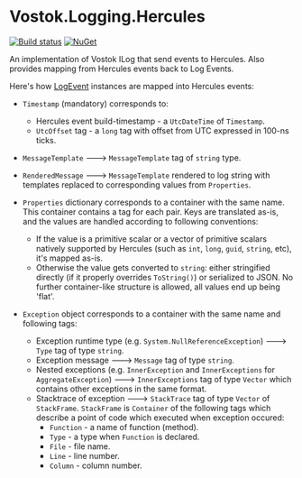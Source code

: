 # Vostok.Logging.Hercules

[![Build status](https://ci.appveyor.com/api/projects/status/github/vostok/logging.hercules?svg=true&branch=master)](https://ci.appveyor.com/project/vostok/logging.hercules/branch/master)
[![NuGet](https://img.shields.io/nuget/v/Vostok.Logging.Hercules.svg)](https://www.nuget.org/packages/Vostok.Logging.Hercules)

An implementation of Vostok ILog that send events to Hercules. Also provides mapping from Hercules events back to Log Events.

Here's how [LogEvent](https://github.com/vostok/logging.abstractions/blob/master/Vostok.Logging.Abstractions/LogEvent.cs) instances are mapped into Hercules events:

- `Timestamp` (mandatory) corresponds to:
  - Hercules event build-timestamp - a `UtcDateTime` of `Timestamp`.
  - `UtcOffset` tag - a `long` tag with offset from UTC expressed in 100-ns ticks.

- `MessageTemplate` ---> `MessageTemplate` tag of `string` type.
   
- `RenderedMessage` ---> `MessageTemplate` rendered to log string with templates replaced to corresponding values from `Properties`.

- `Properties` dictionary corresponds to a container with the same name. This container contains a tag for each pair. Keys are translated as-is, and the values are handled according to following conventions:
  - If the value is a primitive scalar or a vector of primitive scalars natively supported by Hercules (such as `int`, `long`, `guid`, `string`, etc), it's mapped as-is. 
  - Otherwise the value gets converted to `string`: either stringified directly (if it properly overrides `ToString()`) or serialized to JSON. No further container-like structure is allowed, all values end up being 'flat'.
  
- `Exception` object corresponds to a container with the same name and following tags:
  - Exception runtime type (e.g. `System.NullReferenceException`) ---> `Type` tag of type `string`.
  - Exception message ---> `Message` tag of type `string`.
  - Nested exceptions (e.g. `InnerException` and `InnerExceptions` for `AggregateException`) ---> `InnerExceptions` tag of type `Vector` which contains other exceptions in the same format.
  - Stacktrace of exception ---> `StackTrace` tag of type `Vector` of `StackFrame`. `StackFrame` is `Container` of the following tags which describe a point of code which executed when exception occured:
    - `Function` - a name of function (method).
    - `Type` - a type when `Function` is declared.
    - `File` - file name.
    - `Line` - line number.
    - `Column` - column number.
 